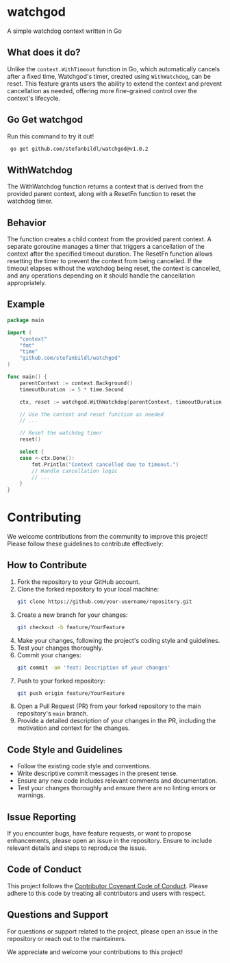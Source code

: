 # watchgod
A simple watchdog context written in Go

## What does it do?
Unlike the `context.WithTimeout` function in Go, which automatically cancels after a fixed time, Watchgod's timer, created using `WithWatchdog`, can be reset. This feature grants users the ability to extend the context and prevent cancellation as needed, offering more fine-grained control over the context's lifecycle.

## Go Get watchgod
Run this command to try it out!
```bash
 go get github.com/stefanbildl/watchgod@v1.0.2
```

## WithWatchdog
The WithWatchdog function returns a context that is derived from the provided parent context, along with a ResetFn function to reset the watchdog timer.

## Behavior
The function creates a child context from the provided parent context.
A separate goroutine manages a timer that triggers a cancellation of the context after the specified timeout duration.
The ResetFn function allows resetting the timer to prevent the context from being cancelled.
If the timeout elapses without the watchdog being reset, the context is cancelled, and any operations depending on it should handle the cancellation appropriately.


## Example

```go
package main

import (
	"context"
	"fmt"
	"time"
	"github.com/stefanbildl/watchgod"
)

func main() {
	parentContext := context.Background()
	timeoutDuration := 5 * time.Second

	ctx, reset := watchgod.WithWatchdog(parentContext, timeoutDuration)

	// Use the context and reset function as needed
	// ...

	// Reset the watchdog timer
	reset()

	select {
	case <-ctx.Done():
		fmt.Println("Context cancelled due to timeout.")
		// Handle cancellation logic
		// ...
	}
}
```


# Contributing

We welcome contributions from the community to improve this project! Please follow these guidelines to contribute effectively:

## How to Contribute

1. Fork the repository to your GitHub account.
2. Clone the forked repository to your local machine:
    ```bash
    git clone https://github.com/your-username/repository.git
    ```
3. Create a new branch for your changes:
    ```bash
    git checkout -b feature/YourFeature
    ```
4. Make your changes, following the project's coding style and guidelines.
5. Test your changes thoroughly.
6. Commit your changes:
    ```bash
    git commit -am 'feat: Description of your changes'
    ```
7. Push to your forked repository:
    ```bash
    git push origin feature/YourFeature
    ```
8. Open a Pull Request (PR) from your forked repository to the main repository's `main` branch.
9. Provide a detailed description of your changes in the PR, including the motivation and context for the changes.

## Code Style and Guidelines

- Follow the existing code style and conventions.
- Write descriptive commit messages in the present tense.
- Ensure any new code includes relevant comments and documentation.
- Test your changes thoroughly and ensure there are no linting errors or warnings.

## Issue Reporting

If you encounter bugs, have feature requests, or want to propose enhancements, please open an issue in the repository. Ensure to include relevant details and steps to reproduce the issue.

## Code of Conduct

This project follows the [Contributor Covenant Code of Conduct](CODE_OF_CONDUCT.md). Please adhere to this code by treating all contributors and users with respect.

## Questions and Support

For questions or support related to the project, please open an issue in the repository or reach out to the maintainers.

We appreciate and welcome your contributions to this project!
